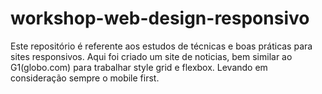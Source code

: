 # workshop-web-design-responsivo
Este repositório é referente aos estudos de técnicas e boas práticas para sites responsivos.
Aqui foi criado um site de noticias, bem similar ao G1(globo.com) para trabalhar style grid e flexbox. Levando em consideração sempre o mobile first.
